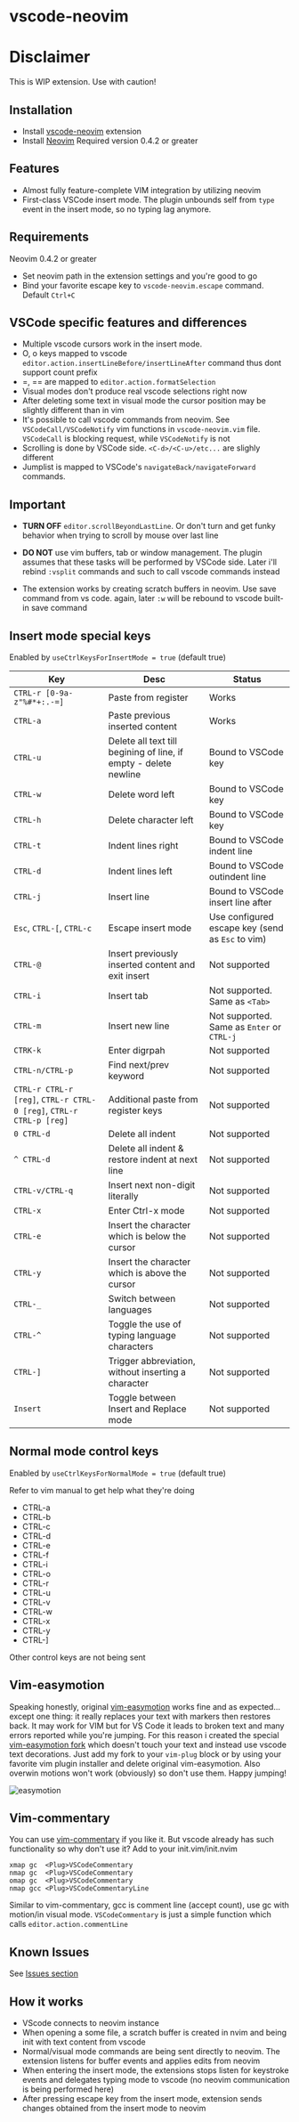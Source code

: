 # vscode-neovim

# Disclaimer

This is WIP extension. Use with caution!

## Installation

* Install [vscode-neovim](https://marketplace.visualstudio.com/items?itemName=asvetliakov.vscode-neovim) extension
* Install [Neovim](https://github.com/neovim/neovim/wiki/Installing-Neovim) Required version 0.4.2 or greater

## Features

* Almost fully feature-complete VIM integration by utilizing neovim
* First-class VSCode insert mode. The plugin unbounds self from ```type``` event in the insert mode, so no typing lag anymore.

## Requirements

Neovim 0.4.2 or greater

* Set neovim path in the extension settings and you're good to go
* Bind your favorite escape key to ```vscode-neovim.escape``` command. Default ```Ctrl+C```

## VSCode specific features and differences

* Multiple vscode cursors work in the insert mode.
* O, o keys mapped to vscode ```editor.action.insertLineBefore/insertLineAfter``` command thus dont support count prefix
* =, == are mapped to ```editor.action.formatSelection```
* Visual modes don't produce real vscode selections right now
* After deleting some text in visual mode the cursor position may be slightly different than in vim
* It's possible to call vscode commands from neovim. See ```VSCodeCall/VSCodeNotify``` vim functions in ```vscode-neovim.vim``` file. ```VSCodeCall``` is blocking request, while ```VSCodeNotify``` is not
* Scrolling is done by VSCode side. ```<C-d>/<C-u>/etc...``` are slighly different
* Jumplist is mapped to VSCode's ```navigateBack/navigateForward``` commands.


## Important

* **TURN OFF** ```editor.scrollBeyondLastLine```. Or don't turn and get funky behavior when trying to scroll by mouse over last line

* **DO NOT** use vim buffers, tab or window management. The plugin assumes that these tasks will be performed by VSCode side. Later i'll rebind ```:vsplit``` commands and such to call vscode commands instead
* The extension works by creating scratch buffers in neovim. Use save command from vs code. again, later ```:w``` will be rebound to vscode built-in save command


## Insert mode special keys

Enabled by ```useCtrlKeysForInsertMode = true``` (default true)

Key | Desc | Status
--- | ---- | ------
```CTRL-r [0-9a-z"%#*+:.-=]``` | Paste from register | Works
```CTRL-a``` | Paste previous inserted content | Works
```CTRL-u``` | Delete all text till begining of line, if empty - delete newline | Bound to VSCode key
```CTRL-w``` | Delete word left | Bound to VSCode key
```CTRL-h``` | Delete character left | Bound to VSCode key
```CTRL-t``` | Indent lines right | Bound to VSCode indent line
```CTRL-d``` | Indent lines left | Bound to VSCode outindent line
```CTRL-j``` | Insert line | Bound to VSCode insert line after
```Esc```, ```CTRL-[```, ```CTRL-c``` | Escape insert mode | Use configured escape key (send as ```Esc``` to vim)
```CTRL-@``` | Insert previously inserted content and exit insert | Not supported
```CTRL-i``` | Insert tab | Not supported. Same as ```<Tab>```
```CTRL-m``` | Insert new line | Not supported. Same as ```Enter``` or ```CTRL-j```
```CTRK-k``` | Enter digrpah | Not supported
```CTRL-n/CTRL-p``` | Find next/prev keyword | Not supported
```CTRL-r CTRL-r [reg]```, ```CTRL-r CTRL-0 [reg]```, ```CTRL-r CTRL-p [reg]``` | Additional paste from register keys | Not supported
```0 CTRL-d``` | Delete all indent | Not supported
```^ CTRL-d``` | Delete all indent & restore indent at next line | Not supported
```CTRL-v/CTRL-q``` | Insert next non-digit literally | Not supported
```CTRL-x``` | Enter Ctrl-x mode | Not supported
```CTRL-e``` | Insert the character which is below the cursor | Not supported
```CTRL-y``` | Insert the character which is above the cursor | Not supported
```CTRL-_``` | Switch between languages | Not supported
```CTRL-^``` | Toggle the use of typing language characters | Not supported
```CTRL-]``` | Trigger abbreviation, without inserting a character | Not supported
```Insert``` | Toggle between Insert and Replace mode | Not supported

## Normal mode control keys

Enabled by ```useCtrlKeysForNormalMode = true``` (default true)

Refer to vim manual to get help what they're doing

* CTRL-a
* CTRL-b
* CTRL-c
* CTRL-d
* CTRL-e
* CTRL-f
* CTRL-i
* CTRL-o
* CTRL-r
* CTRL-u
* CTRL-v
* CTRL-w
* CTRL-x
* CTRL-y
* CTRL-]

Other control keys are not being sent


## Vim-easymotion

Speaking honestly, original [vim-easymotion](https://github.com/easymotion/vim-easymotion) works fine and as expected... except one thing: it really replaces your text with markers then restores back. It may work for VIM but for VS Code it leads to broken text and many errors reported while you're jumping. For this reason i created the special [vim-easymotion fork](https://github.com/asvetliakov/vim-easymotion) which doesn't touch your text and instead use vscode text decorations. Just add my fork to your ```vim-plug``` block or by using your favorite vim plugin installer and delete original vim-easymotion. Also overwin motions won't work (obviously) so don't use them. Happy jumping!

![easymotion](/images/easy-motion-vscode.png)

## Vim-commentary
You can use [vim-commentary](https://github.com/tpope/vim-commentary) if you like it. But vscode already has such functionality so why don't use it? Add to your init.vim/init.nvim

```
xmap gc  <Plug>VSCodeCommentary
nmap gc  <Plug>VSCodeCommentary
omap gc  <Plug>VSCodeCommentary
nmap gcc <Plug>VSCodeCommentaryLine
```

Similar to vim-commentary, gcc is comment line (accept count), use gc with motion/in visual mode. ```VSCodeCommentary``` is just a simple function which calls ```editor.action.commentLine```


## Known Issues

See [Issues section](https://github.com/asvetliakov/vscode-neovim/issues)

## How it works

* VScode connects to neovim instance
* When opening a some file, a scratch buffer is created in nvim and being init with text content from vscode
* Normal/visual mode commands are being sent directly to neovim. The extension listens for buffer events and applies edits from neovim
* When entering the insert mode, the extensions stops listen for keystroke events and delegates typing mode to vscode (no neovim communication is being performed here)
* After pressing escape key from the insert mode, extension sends changes obtained from the insert mode to neovim
